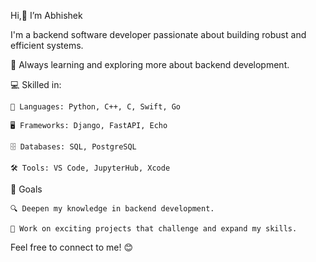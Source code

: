 Hi,👋  I’m Abhishek 

I'm a backend software developer passionate about building robust and efficient systems.

  
🌱 Always learning and exploring more about backend development.

💻 Skilled in:

    🐍 Languages: Python, C++, C, Swift, Go
    
    🖥️ Frameworks: Django, FastAPI, Echo
    
    🗄️ Databases: SQL, PostgreSQL
    
    🛠️ Tools: VS Code, JupyterHub, Xcode
    
🎯 Goals
  
    🔍 Deepen my knowledge in backend development.
      
    🚀 Work on exciting projects that challenge and expand my skills.
  
Feel free to connect to me! 😊

<!---
Abhishek-IT20279/Abhishek-IT20279 is a ✨ special ✨ repository because its `README.md` (this file) appears on your GitHub profile.
You can click the Preview link to take a look at your changes.
--->
